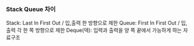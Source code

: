 ### Stack Queue 차이

Stack: Last In First Out / 입,출력 한 방향으로 제한
Queue: First In First Out / 입,출력 각 한 쪽 방향으로 제한
Deque(덱): 입력과 출력을 양 쪽 끝에서 가능하게 하는 자료구조